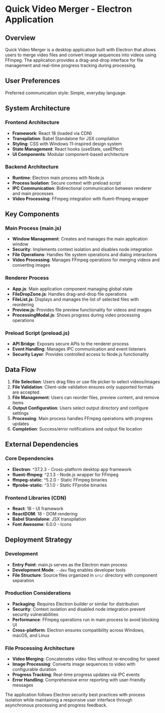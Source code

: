 # Quick Video Merger - Electron Application

## Overview

Quick Video Merger is a desktop application built with Electron that allows users to merge video files and convert image sequences into videos using FFmpeg. The application provides a drag-and-drop interface for file management and real-time progress tracking during processing.

## User Preferences

Preferred communication style: Simple, everyday language.

## System Architecture

### Frontend Architecture
- **Framework**: React 18 (loaded via CDN)
- **Transpilation**: Babel Standalone for JSX compilation
- **Styling**: CSS with Windows 11-inspired design system
- **State Management**: React hooks (useState, useEffect)
- **UI Components**: Modular component-based architecture

### Backend Architecture
- **Runtime**: Electron main process with Node.js
- **Process Isolation**: Secure context with preload script
- **IPC Communication**: Bidirectional communication between renderer and main processes
- **Video Processing**: FFmpeg integration with fluent-ffmpeg wrapper

## Key Components

### Main Process (main.js)
- **Window Management**: Creates and manages the main application window
- **Security**: Implements context isolation and disables node integration
- **File Operations**: Handles file system operations and dialog interactions
- **Video Processing**: Manages FFmpeg operations for merging videos and converting images

### Renderer Process
- **App.js**: Main application component managing global state
- **FileDropZone.js**: Handles drag-and-drop file operations
- **FileList.js**: Displays and manages the list of selected files with reordering
- **Preview.js**: Provides file preview functionality for videos and images
- **ProcessingModal.js**: Shows progress during video processing operations

### Preload Script (preload.js)
- **API Bridge**: Exposes secure APIs to the renderer process
- **Event Handling**: Manages IPC communication and event listeners
- **Security Layer**: Provides controlled access to Node.js functionality

## Data Flow

1. **File Selection**: Users drag files or use file picker to select videos/images
2. **File Validation**: Client-side validation ensures only supported formats are accepted
3. **File Management**: Users can reorder files, preview content, and remove items
4. **Output Configuration**: Users select output directory and configure settings
5. **Processing**: Main process handles FFmpeg operations with progress updates
6. **Completion**: Success/error notifications and output file location

## External Dependencies

### Core Dependencies
- **Electron**: ^37.2.3 - Cross-platform desktop app framework
- **fluent-ffmpeg**: ^2.1.3 - Node.js wrapper for FFmpeg
- **ffmpeg-static**: ^5.2.0 - Static FFmpeg binaries
- **ffprobe-static**: ^3.1.0 - Static FFprobe binaries

### Frontend Libraries (CDN)
- **React**: 18 - UI framework
- **ReactDOM**: 18 - DOM rendering
- **Babel Standalone**: JSX transpilation
- **Font Awesome**: 6.0.0 - Icons

## Deployment Strategy

### Development
- **Entry Point**: main.js serves as the Electron main process
- **Development Mode**: `--dev` flag enables developer tools
- **File Structure**: Source files organized in `src/` directory with component separation

### Production Considerations
- **Packaging**: Requires Electron builder or similar for distribution
- **Security**: Context isolation and disabled node integration prevent security vulnerabilities
- **Performance**: FFmpeg operations run in main process to avoid blocking UI
- **Cross-platform**: Electron ensures compatibility across Windows, macOS, and Linux

### File Processing Architecture
- **Video Merging**: Concatenates video files without re-encoding for speed
- **Image Processing**: Converts image sequences to video with configurable duration
- **Progress Tracking**: Real-time progress updates via IPC events
- **Error Handling**: Comprehensive error reporting with user-friendly messages

The application follows Electron security best practices with process isolation while maintaining a responsive user interface through asynchronous processing and progress feedback.